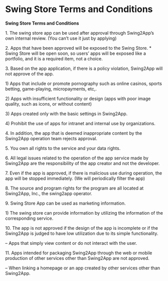 # Swing Store Terms and Conditions

**Swing Store Terms and Conditions**

1\. The swing store app can be used after approval through Swing2App’s own internal review. (You can’t use it just by applying)

2\. Apps that have been approved will be exposed to the Swing Store. \* Swing Store will be open soon, so users’ apps will be exposed like a portfolio, and it is a required item, not a choice.

3\. Based on the app application, if there is a policy violation, Swing2App will not approve of the app.

1\) Apps that include or promote pornography such as online casinos, sports betting, game-playing, micropayments, etc,.

2\) Apps with insufficient functionality or design (apps with poor image quality, such as icons, or without content)

3\) Apps created only with the basic settings in Swing2App.

4\) Prohibit the use of apps for intranet and internal use by organizations.

4\. In addition, the app that is deemed inappropriate content by the Swing2App operation team rejects approval.

5\. You own all rights to the service and your data rights.

6\. All legal issues related to the operation of the app service made by Swing2App are the responsibility of the app creator and not the developer.

7\. Even if the app is approved, if there is malicious use during operation, the app will be stopped immediately. (We will periodically filter the app)

8\. The source and program rights for the program are all located at Swing2App, Inc., the swing2app operator.

9\. Swing Store App can be used as marketing information.

1\) The swing store can provide information by utilizing the information of the corresponding service.

10\. The app is not approved if the design of the app is incomplete or if the Swing2App is judged to have low utilization due to its simple functionality.

– Apps that simply view content or do not interact with the user.

11\. Apps intended for packaging Swing2App through the web or mobile production of other services other than Swing2App are not approved.

– When linking a homepage or an app created by other services other than Swing2App.
